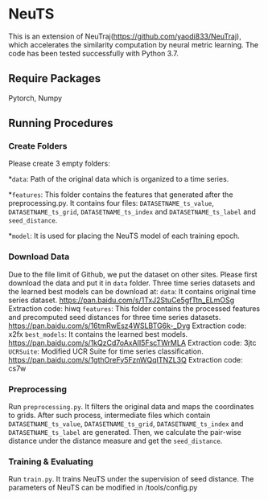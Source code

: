 # NeuTS
This is an extension of NeuTraj(https://github.com/yaodi833/NeuTraj), which accelerates the similarity computation by neural metric learning.
The code has been tested successfully with Python 3.7.

## Require Packages
Pytorch, Numpy

## Running Procedures

### Create Folders
Please create 3 empty folders:

*`data`: Path of the original data which is organized to a time series. 

*`features`: This folder contains the features that generated after the preprocessing.py. It contains four files: `DATASETNAME_ts_value`, `DATASETNAME_ts_grid`, `DATASETNAME_ts_index` and `DATASETNAME_ts_label` and `seed_distance`. 

*`model`: It is used for placing the NeuTS model of each training epoch.

### Download Data
Due to the file limit of Github, we put the dataset on other sites. Please first download the data and put it in `data` folder. Three time series datasets and the learned best models can be download at: 
`data`: It contains original time series dataset.  https://pan.baidu.com/s/1TxJ2StuCe5gfTtn_ELmOSg Extraction code: hiwq
`features`: This folder contains the processed features and precomputed seed distances for three time series datasets. https://pan.baidu.com/s/16tmRwEsz4WSLBTG6k-_Dyg Extraction code: x2fx
`best_models`: It contains the learned best models. https://pan.baidu.com/s/1kQzCd7oAxAII5FscTWrMLA Extraction code: 3jtc
`UCRSuite`: Modified UCR Suite for time series classification. https://pan.baidu.com/s/1gthOreFy5FznWQqITNZL3Q Extraction code: cs7w

### Preprocessing
Run `preprocessing.py`. It filters the original data and maps the coordinates to grids. After such process, intermediate files which contain `DATASETNAME_ts_value`, `DATASETNAME_ts_grid`, `DATASETNAME_ts_index` and `DATASETNAME_ts_label` are generated. Then, we calculate the pair-wise distance under the distance measure and get the `seed_distance`.

### Training & Evaluating
Run `train.py`. It trains NeuTS under the supervision of seed distance. The parameters of NeuTS can be modified in /tools/config.py
